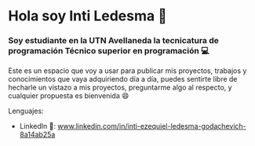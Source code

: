 # Hola soy Inti Ledesma 👋
### Soy estudiante en la UTN Avellaneda la tecnicatura de programación Técnico superior en programación 💻

Este es un espacio que voy a usar para publicar mis proyectos, trabajos y conocimientos que vaya adquiriendo día a día,
puedes sentirte libre de hecharle un vistazo a mis proyectos, preguntarme algo al respecto, y cualquier propuesta es bienvenida 😄

Lenguajes:
![]()

- LinkedIn 💼: www.linkedin.com/in/inti-ezequiel-ledesma-godachevich-8a14ab25a
